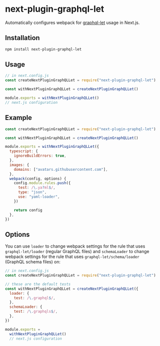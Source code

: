# next-plugin-graphql-let

Automatically configures webpack for [graphql-let](https://github.com/piglovesyou/graphql-let) usage in Next.js.

## Installation

```sh
npm install next-plugin-graphql-let
```

## Usage

```js
// in next.config.js
const createNextPluginGraphQLLet = require("next-plugin-graphql-let")

const withNextPluginGraphQLLet = createNextPluginGraphQLLet()

module.exports = withNextPluginGraphQLLet()
// next.js configuration
```

## Example

```js
const createNextPluginGraphQLLet = require("next-plugin-graphql-let")

const withNextPluginGraphQLLet = createNextPluginGraphQLLet()

module.exports = withNextPluginGraphQLLet({
  typescript: {
    ignoreBuildErrors: true,
  },
  images: {
    domains: ["avatars.githubusercontent.com"],
  },
  webpack(config, options) {
    config.module.rules.push({
      test: /\.ya?ml$/,
      type: "json",
      use: "yaml-loader",
    })

    return config
  },
})
```

## Options

You can use `loader` to change webpack settings for the rule that uses `graphql-let/loader` (regular GraphQL files) and `schemaLoader` to change webpack settings for the rule that uses `graphql-let/schema/loader` (GraphQL schema files) on:

```js
// in next.config.js
const createNextPluginGraphQLLet = require("next-plugin-graphql-let")

// these are the default tests
const withNextPluginGraphQLLet = createNextPluginGraphQLLet({
  loader: {
    test: /\.graphql$/,
  },
  schemaLoader: {
    test: /\.graphqls$/,
  },
})

module.exports =
  withNextPluginGraphQLLet()
  // next.js configuration
```
